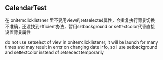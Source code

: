 ## CalendarTest

在 onitemclicklistener 里不要用view的setselected属性，会重复执行背景切换不准确，还没找到efficient办法，暂用setbackground or settextcolor代替直接设置背景属性

do not use setselect of view in onitemclicklistener, it will be launch for many times and may result in error on changing date info, so i use setbackground and settextcolor instead of setsecect temporarily
